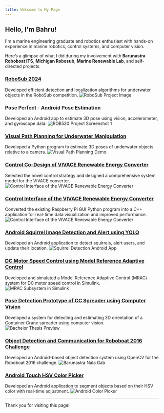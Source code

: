 ```yaml
---
title: Welcome to My Page
---
```

## Hello, I'm Bahru!

I'm a marine engineering graduate and robotics enthusiast with hands-on experience in marine robotics, control systems, and computer vision.

Here’s a glimpse of what I did during my involvement with **Barunastra Roboboat ITS**, **Michigan Robosub**, **Marine Renewable Lab**, and self-directed projects:

### [RoboSub 2024](./projects/mrobosub.md)
Developed efficient detection and localization algorithms for underwater objects in the RoboSub competition.
![RoboSub Project Image](../assets/img/project_mrobosub.png)

### [Pose Perfect - Android Pose Estimation](./projects/pose_kalman.md)
Developed an Android app to estimate 3D pose using vision, accelerometer, and gyroscope data.
![ROB530 Project Screenshot 1](../assets/img/project_posePerfect_a.png)

### [Visual Path Planning for Underwater Manipulation](./projects/path_planning.md)
Developed a Python program to estimate 3D poses of underwater objects relative to a camera.
![Visual Path Planning Demo](../assets/img/project_pathPlanning.png)

### [Control Co-Design of VIVACE Renewable Energy Converter](./projects/vivace_ccd.md)
Selected the novel control strategy and designed a comprehensive system model for the VIVACE converter.
![Control Interface of the VIVACE Renewable Energy Converter](../assets/img/project_ccdVivace.png)

### [Control Interface of the VIVACE Renewable Energy Converter](./projects/vivace_gui.md)
Converted the existing Raspberry Pi GUI Python program into a C++ application for real-time data visualization and improved performance.
![Control Interface of the VIVACE Renewable Energy Converter](../assets/img/project_vivaceGui.jpeg)

### [Android Squirrel Image Detection and Alert using YOLO](./projects/squirrel_detection.md)
Developed an Android application to detect squirrels, alert users, and update their location.
![Squirrel Detection Android App](../assets/img/project_androidSquirrel_a.png)

### [DC Motor Speed Control using Model Reference Adaptive Control](./projects/dcmotor_mrac.md)
Developed and simulated a Model Reference Adaptive Control (MRAC) system for DC motor speed control in Simulink.
![MRAC Subsystem in Simulink](../assets/img/project_dcMotorMrac_b.png)

### [Pose Detection Prototype of CC Spreader using Computer Vision](./projects/spreader_pose.md)
Developed a system for detecting and estimating 3D orientation of a Container Crane spreader using computer vision.
![Bachelor Thesis Preview](../assets/img/project_spreaderDetection.png)

### [Object Detection and Communication for Roboboat 2016 Challenge](./projects/barunastra_roboboat.md)
Developed an Android-based object detection system using OpenCV for the Roboboat 2016 challenge.
![Barunastra Nala Gab](../assets/img/project_barunastra.png)

### [Android Touch HSV Color Picker](./projects/hsv_picker.md)
Developed an Android application to segment objects based on their HSV color with real-time adjustment.
![Android Color Picker](../assets/img/project_hsvPickerAndroid.jpeg)

---

Thank you for visiting this page!

